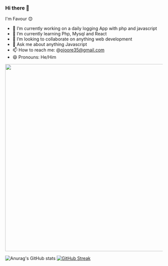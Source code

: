 ### Hi there 👋
I'm Favour 😊
<!--
**Lloyd-the-dev/Lloyd-the-dev** is a ✨ _special_ ✨ repository because its `README.md` (this file) appears on your GitHub profile.

Here are some ideas to get you started: -->

- 🔭 I’m currently working on a daily logging App with php and javascript 
- 🌱 I’m currently learning Php, Mysql and React
- 👯 I’m looking to collaborate on anything web development
- 💬 Ask me about anything Javascript
- 📫 How to reach me: @ojoore35@gmail.com
- 😄 Pronouns: He/Him

<img src="https://user-images.githubusercontent.com/74038190/240308118-6f28d73e-0d7e-4a6c-8ddf-bb24b69a71c0.gif" style="height: 600px" />

![Anurag's GitHub stats](https://github-readme-stats.vercel.app/api?username=Lloyd-the-dev&show=reviews,discussions_started,discussions_answered,prs_merged,prs_merged_percentage)
[![GitHub Streak](https://streak-stats.demolab.com?user=Lloyd-the-dev&theme=dracula)](https://git.io/streak-stats)

